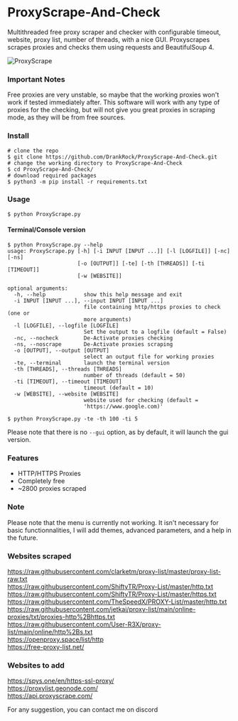 # ProxyScrape-And-Check
Multithreaded free proxy scraper and checker with configurable timeout, website, proxy list, number of threads, with a nice GUI. Proxyscrapes scrapes proxies and checks them using requests and BeautifulSoup 4.

![ProxyScrape](https://user-images.githubusercontent.com/32172257/166814443-52f1cbb2-4475-40b1-96c1-92eeda4bba67.png)

### Important Notes
Free proxies are very unstable, so maybe that the working proxies won't work if tested immediately after. This software will work with any type of proxies for the checking, but will not give you great proxies in scraping mode, as they will be from free sources.

### Install
```shell
# clone the repo
$ git clone https://github.com/DrankRock/ProxyScrape-And-Check.git
# change the working directory to ProxyScrape-And-Check
$ cd ProxyScrape-And-Check/
# download required packages
$ python3 -m pip install -r requirements.txt
```

### Usage
```shell
$ python ProxyScrape.py
```

#### Terminal/Console version
```
$ python ProxyScrape.py --help
usage: ProxyScrape.py [-h] [-i INPUT [INPUT ...]] [-l [LOGFILE]] [-nc] [-ns]
                      [-o [OUTPUT]] [-te] [-th [THREADS]] [-ti [TIMEOUT]]
                      [-w [WEBSITE]]

optional arguments:
  -h, --help            show this help message and exit
  -i INPUT [INPUT ...], --input INPUT [INPUT ...]
                        file containing http/https proxies to check (one or
                        more arguments)
  -l [LOGFILE], --logfile [LOGFILE]
                        Set the output to a logfile (default = False)
  -nc, --nocheck        De-Activate proxies checking
  -ns, --noscrape       De-Activate proxies scraping
  -o [OUTPUT], --output [OUTPUT]
                        select an output file for working proxies
  -te, --terminal       launch the terminal version
  -th [THREADS], --threads [THREADS]
                        number of threads (default = 50)
  -ti [TIMEOUT], --timeout [TIMEOUT]
                        timeout (default = 10)
  -w [WEBSITE], --website [WEBSITE]
                        website used for checking (default =
                        'https://www.google.com)'

$ python ProxyScrape.py -te -th 100 -ti 5
```
Please note that there is no `--gui` option, as by default, it will launch the gui version. 

### Features
* HTTP/HTTPS Proxies
* Completely free
* ~2800 proxies scraped


### Note
Please note that the menu is currently not working. It isn't necessary for basic functionnalities, I will add themes, advanced parameters, and a help in the future.

### Websites scraped
https://raw.githubusercontent.com/clarketm/proxy-list/master/proxy-list-raw.txt  
https://raw.githubusercontent.com/ShiftyTR/Proxy-List/master/http.txt  
https://raw.githubusercontent.com/ShiftyTR/Proxy-List/master/https.txt  
https://raw.githubusercontent.com/TheSpeedX/PROXY-List/master/http.txt  
https://raw.githubusercontent.com/jetkai/proxy-list/main/online-proxies/txt/proxies-http%2Bhttps.txt  
https://raw.githubusercontent.com/User-R3X/proxy-list/main/online/http%2Bs.txt  
https://openproxy.space/list/http  
https://free-proxy-list.net/  

### Websites to add 
https://spys.one/en/https-ssl-proxy/  
https://proxylist.geonode.com/  
https://api.proxyscrape.com/  

For any suggestion, you can contact me on discord 
